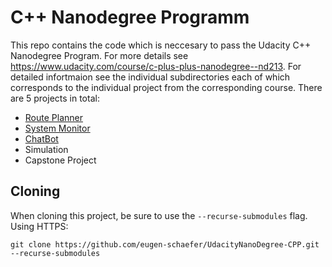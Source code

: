 # C++ Nanodegree Programm
This repo contains the code which is neccesary to pass the Udacity C++ Nanodegree Program. For more details see https://www.udacity.com/course/c-plus-plus-nanodegree--nd213. For detailed infortmaion see the individual subdirectories each of which corresponds to the individual project from the corresponding course. There are 5 projects in total:

 * [Route Planner](https://github.com/eugen-schaefer/UdacityNanoDegree-CPP/tree/master/RoutePlanner)
 * [System Monitor](https://github.com/eugen-schaefer/UdacityNanoDegree-CPP/tree/master/SystemMonitor)
 * [ChatBot](https://github.com/eugen-schaefer/UdacityNanoDegree-CPP/tree/master/ChatBot)
 * Simulation
 * Capstone Project

## Cloning

When cloning this project, be sure to use the `--recurse-submodules` flag. Using HTTPS:
```
git clone https://github.com/eugen-schaefer/UdacityNanoDegree-CPP.git --recurse-submodules
```

